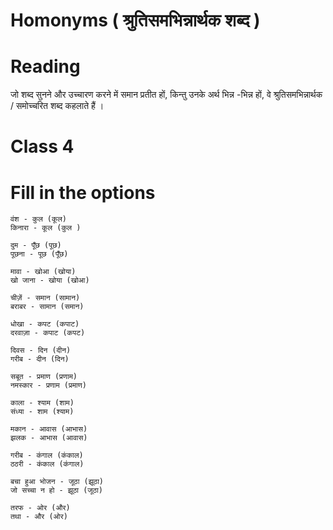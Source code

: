 
# Homonyms ( श्रुतिसमभिन्नार्थक शब्द )

# Reading 

जो शब्द सुनने और उच्चारण करने में समान प्रतीत हों, किन्तु उनके अर्थ भिन्न -भिन्न हों, वे श्रुतिसमभिन्नार्थक / समोच्चरित शब्द कहलाते हैं ।

# Class 4

# Fill in the options

```
वंश - कुल (कूल)
किनारा - कूल (कुल )

दुम - पूँछ (पूछ)
पूछना - पूछ (पूँछ)

मावा - खोआ (खोया)
खो जाना - खोया (खोआ)

चीज़ें - समान (सामान)
बराबर - सामान (समान)

धोखा - कपट (कपाट)
दरवाज़ा - कपाट (कपट)
 
दिवस - दिन (दीन)
गरीब - दीन (दिन) 
```

```
सबूत - प्रमाण (प्रणाम) 
नमस्कार - प्रणाम (प्रमाण) 

काला - श्याम (शाम) 
संध्या - शाम (श्याम) 

मकान - आवास (आभास) 
झलक - आभास (आवास) 

गरीब - कंगाल (कंकाल) 
ठठरी - कंकाल (कंगाल) 

बचा हुआ भोजन - जूठा (झूठा) 
जो सच्चा न हो - झूठा (जूठा) 

तरफ - ओर (और) 
तथा - और (ओर) 
```



